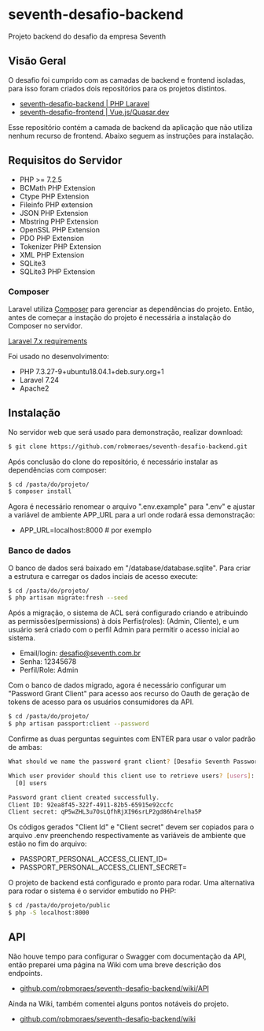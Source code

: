 # seventh-desafio-backend
Projeto backend do desafio da empresa Seventh

## Visão Geral

O desafio foi cumprido com as camadas de backend e frontend isoladas, para isso foram criados dois repositórios para os projetos distintos.

- [seventh-desafio-backend | PHP Laravel](https://github.com/robmoraes/seventh-desafio-backend)
- [seventh-desafio-frontend | Vue.js/Quasar.dev](https://github.com/robmoraes/seventh-desafio-frontend)

Esse repositório contém a camada de backend da aplicação que não utiliza nenhum recurso de frontend. Abaixo seguem as instruções para instalação.

## Requisitos do Servidor

- PHP >= 7.2.5
- BCMath PHP Extension
- Ctype PHP Extension
- Fileinfo PHP extension
- JSON PHP Extension
- Mbstring PHP Extension
- OpenSSL PHP Extension
- PDO PHP Extension
- Tokenizer PHP Extension
- XML PHP Extension
- SQLite3
- SQLite3 PHP Extension

### Composer

Laravel utiliza [Composer](https://getcomposer.org/) para gerenciar as dependências do projeto. Então, antes de começar a instação do projeto é necessária a instalação do Composer no servidor.

[Laravel 7.x requirements](https://laravel.com/docs/7.x/installation#server-requirements)

Foi usado no desenvolvimento:

- PHP 7.3.27-9+ubuntu18.04.1+deb.sury.org+1
- Laravel 7.24
- Apache2

## Instalação

No servidor web que será usado para demonstração, realizar download:

```bash
$ git clone https://github.com/robmoraes/seventh-desafio-backend.git
```

Após conclusão do clone do repositório, é necessário instalar as dependências com composer:

```bash
$ cd /pasta/do/projeto/
$ composer install
```

Agora é necessário renomear o arquivo ".env.example" para ".env" e ajustar a variável de ambiente APP_URL para a url onde rodará essa demonstração:

- APP_URL=localhost:8000  # por exemplo

### Banco de dados

O banco de dados será baixado em "/database/database.sqlite". Para criar a estrutura e carregar os dados inciais de acesso execute:

```bash
$ cd /pasta/do/projeto/
$ php artisan migrate:fresh --seed
```

Após a migração, o sistema de ACL será configurado criando e atribuindo as permissões(permissions) à dois Perfis(roles): (Admin, Cliente), e um usuário será criado com o perfil Admin para permitir o acesso inicial ao sistema.

- Email/login: desafio@seventh.com.br
- Senha: 12345678
- Perfil/Role: Admin

Com o banco de dados migrado, agora é necessário configurar um "Password Grant Client" para acesso aos recurso do Oauth de geração de tokens de acesso para os usuários consumidores da API.

```bash
$ cd /pasta/do/projeto/
$ php artisan passport:client --password
```

Confirme as duas perguntas seguintes com ENTER para usar o valor padrão de ambas:

```bash
What should we name the password grant client? [Desafio Seventh Password Grant Client]:

Which user provider should this client use to retrieve users? [users]:
  [0] users

Password grant client created successfully.
Client ID: 92ea8f45-322f-4911-82b5-65915e92ccfc
Client secret: qP5wZHL3u7OsLQfhRjXI96srLP2gd86h4relha5P
```

Os códigos gerados "Client Id" e "Client secret" devem ser copiados para o arquivo .env preenchendo respectivamente as variáveis de ambiente que estão no fim do arquivo:

- PASSPORT_PERSONAL_ACCESS_CLIENT_ID=
- PASSPORT_PERSONAL_ACCESS_CLIENT_SECRET=

O projeto de backend está configurado e pronto para rodar. Uma alternativa para rodar o sistema é o servidor embutido no PHP:

```bash
$ cd /pasta/do/projeto/public
$ php -S localhost:8000
```

## API

Não houve tempo para configurar o Swagger com documentação da API, então preparei uma página na Wiki com uma breve descrição dos endpoints.

- [github.com/robmoraes/seventh-desafio-backend/wiki/API](https://github.com/robmoraes/seventh-desafio-backend/wiki/API)

Ainda na Wiki, também comentei alguns pontos notáveis do projeto.

- [github.com/robmoraes/seventh-desafio-backend/wiki](https://github.com/robmoraes/seventh-desafio-backend/wiki)